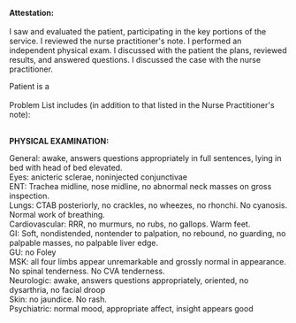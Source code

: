 **Attestation:**
<BR><BR>
I saw and evaluated the patient, participating in the key portions of the service. I reviewed the nurse practitioner's note. I performed an independent physical exam. I discussed with the patient the plans, reviewed results, and answered questions. I discussed the case with the nurse practitioner.

Patient is a 
<BR><BR>
Problem List includes (in addition to that listed in the Nurse Practitioner's note):
<BR><BR>


**PHYSICAL EXAMINATION:**

General: awake, answers questions appropriately in full sentences, lying in bed with head of bed elevated.
<BR>
Eyes: anicteric sclerae, noninjected conjunctivae
<BR>
ENT: Trachea midline, nose midline, no abnormal neck masses on gross inspection.
<BR>
Lungs: CTAB posteriorly, no crackles, no wheezes, no rhonchi. No cyanosis. Normal work of breathing.
<BR>
Cardiovascular: RRR, no murmurs, no rubs, no gallops. Warm feet.
<BR>
GI: Soft, nondistended, nontender to palpation, no rebound, no guarding, no palpable masses, no palpable liver edge.
<BR>
GU: no Foley
<BR>
MSK: all four limbs appear unremarkable and grossly normal in appearance. No spinal tenderness. No CVA tenderness.
<BR>
Neurologic: awake, answers questions appropriately, oriented, no dysarthria, no facial droop
<BR>
Skin: no jaundice. No rash.
<BR>
Psychiatric: normal mood, appropriate affect, insight appears good
<BR>
<BR>

